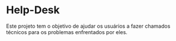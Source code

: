 # Help-Desk
Este projeto tem o objetivo de ajudar os usuários a fazer chamados técnicos para os problemas enfrentados por eles.
